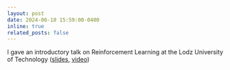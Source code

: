 ```yaml
---
layout: post
date: 2024-06-10 15:59:00-0400
inline: true
related_posts: false
---
```


I gave an introductory talk on Reinforcement Learning at the Lodz University of Technology ([slides](https://github.com/panispani/lodz-presentation-2024/blob/main/lodz-talk-10-jun-2024.pdf), [video](https://www.youtube.com/watch?v=KQhRAoEYIA8&ab_channel=SekcjaAI))
